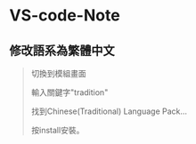 # VS-code-Note
 
## 修改語系為繁體中文

> 切換到模組畫面
>
> 輸入關鍵字"tradition"
>
> 找到Chinese(Traditional) Language Pack...
>
> 按install安裝。
